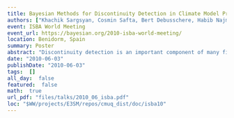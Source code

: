 ```yaml
---
title: Bayesian Methods for Discontinuity Detection in Climate Model Predictions
authors: ["Khachik Sargsyan, Cosmin Safta, Bert Debusschere, Habib Najm"]
event: ISBA World Meeting
event_url: https://bayesian.org/2010-isba-world-meeting/
location: Benidorm, Spain
summary: Poster
abstract: "Discontinuity detection is an important component of many fields, e.g. climate change research, image recognition, digital signal processing. However, current methods of discontinuity or edge detection are often (a) restricted to one- or two-dimensional setting, (b) require a uniformly spaced, and typically quite dense data collection, and (c) lead to a deterministic, fixed answer without quantifying the confidence in the result. However, in predictive model analysis, response surface methods for surrogate modeling are strongly challenged by nonlinear or discontinuous output data structure, since global, smooth-basis methods could require prohibitively high order expansions as well as exhibit Gibbs phenomena. While domain refinement methods can reduce the impact of nonlinearities and jumps, they often require prohibitively expensive sampling in each subdomain.<br>We propose a probabilistic, Bayesian framework of discontinuity detection that parameterizes and infers the discontinuity location together with the associated uncertainties. Namely, adaptive Markov Chain Monte Carlo sampling is used to obtain joint distributions for the discontinuity location parameters, effectively leading to a distribution over all possible discontinuity curves. The methodology can be generalized to multiple dimensions and is robust with respect to limited and arbitrarily distributed data. This technique then allows uncertainty propagation from input parameters to the output distributions using spectral methods for each side of the discontinuity. Moreover, since the Bayesian approach leads to the full posterior distribution of the discontinuity location, the expectation of spectral expansions with respect to this distribution leads to a compact representation of the output of the interest, thus effectively accomplishing the uncertainty propagation.<br><br>We will illustrate our methodology on the example of the Meridional Overturning Circulation (MOC) in the Atlantic Ocean. It is known that the maximum stream function of the MOC exhibits discontinuity across a curve in the space of two uncertain parameters: the climate sensitivity and the CO2 forcing rate. The proposed methods prove very efficient in this context compared to other discontinuity detection algorithms, since uncertainty quantification in climate models is challenged by the sparsity of the available climate data due to the high computational cost of the model runs.<br>"
date: "2010-06-03"
publishDate: "2010-06-03"
tags:  []
all_day:  false
featured:  false
math:  true
url_pdf: "files/talks/2010_06_isba.pdf"
loc: "$WW/projects/E3SM/repos/cmuq_dist/doc/isba10"
---
```

